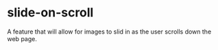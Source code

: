 # slide-on-scroll
A feature that will allow for images to slid in as the user scrolls down the web page.
